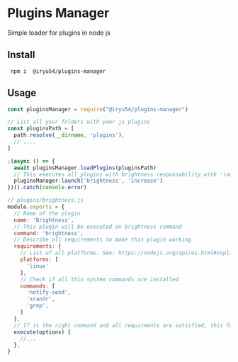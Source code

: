# Plugins Manager

Simple loader for plugins in node js

## Install
 
 ``` npm i  @iryu54/plugins-manager```

## Usage

``` javascript 
const pluginsManager = require("@iryu54/plugins-manager")

// List all your folders with your js plugins
const pluginsPath = [
  path.resolve(__dirname, 'plugins'), 
  // ....
]

;(async () => {
  await pluginsManager.loadPlugins(pluginsPath)
  // This executes all plugins with brightness responsability with 'increase' as option
  pluginsManager.launch('brightness', 'increase')
})().catch(console.error)
```

``` javascript 
// plugins/brightness.js
module.exports = {
  // Name of the plugin
  name: 'Brightness',
  // This plugin will be executed on brightness command
  command: 'brightness',
  // Describe all requirements to make this plugin working
  requirements: {
    // List of all platforms. See: https://nodejs.org/api/os.html#osplatform
    platforms: [
      'linux'
    ],
    // Check if all this system commands are installed
    commands: [
      'notify-send',
      'xrandr',
      'grep',
    ]
  },
  // If is the right command and all requirments are satisfied, this function is executed
  execute(options) {
    //... 
  },
}
```